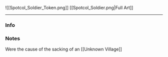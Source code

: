 ![[Spotcol_Soldier_Token.png]]
[[Spotcol_Soldier.png|Full Art]]

---
### Info

### Notes
Were the cause of the sacking of an [[Unknown Village]]
